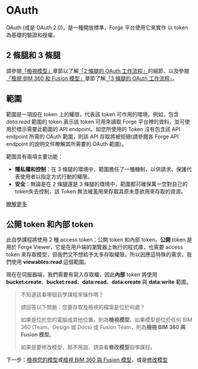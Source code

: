 # OAuth

OAuth (或是 OAuth 2.0)，是一種開放標準，Forge 平台使用它來實作 以 token 為基礎的驗證和授權。

## 2 條腿和 3 條腿

請參閱[「檢視模型」](/zh-TW/tutorials/viewmodels)章節以了解[「2 條腿的 OAuth 工作流程」](https://forge.autodesk.com/en/docs/oauth/v2/tutorials/get-2-legged-token/)的細節，以及參閱[「檢視 BIM 360 和 Fusion 模型」](/zh-TW/tutorials/viewhubmodels)章節了解[「3 條腿的 OAuth 工作流程」](https://forge.autodesk.com/en/docs/oauth/v2/tutorials/get-3-legged-token/)。

## 範圍

範圍是一項設在 token 上的權限，代表該 token 可作用的環境。例如，包含 _data:read_ 範圍的 token 表示該 token 可用來讀取 Forge 平台裡的資料，並可使用於標示需要此範圍的 API endpoint。如您所使用的 Token 沒有包含該 API endpoint 所需的 OAuth 範圍，則該 API 存取將被拒絕(請參閱各 Forge API endpoint 的說明文件瞭解其所需要的 OAuth 範圍)。

範圍具有兩項主要功能：

- **隱私權和控制**：在 3 條腿的環境中，範圍擔任了一種機制，以供請求、保護代表使用者以指定方式行動的權限。
- **安全**：無論是在 2 條腿還是 3 條腿的環境中，範圍都可確保萬一您對自己的token失去控制，該 Token 無法被濫用來存取其原未意欲用來存取的資源。

[瞭解更多](https://forge.autodesk.com/en/docs/oauth/v2/overview/scopes/)

## 公開 token 和內部 token

此自學課程將使用 2 種 access token：公開 token 和內部 token。**公開** token 是用於 Forge Viewer，它是在用戶端的瀏覽器上執行的程式庫，也需要 access token 來存取模型，但我們又不想給予太多存取權限，所以因應這特殊的需求，我們使用 **viewables:read** 這個範圍。 

現在在伺服器端，我們需要有寫入存取權，因此**內部** token 將使用 **bucket:create**、**bucket:read**、**data:read**、**data:create** 與 **data:write** 範圍。

> 不知道該看哪個自學課程來操作嗎？ 
> 
> 請回答以下問題：您要存取及檢視的檔案是位於何處？ 
> 
> 如果是位於您的電腦或其他位置，則為**檢視模型**。如果模型是位於任何 BIM 360 (Team、Design 或 Docs) 或 Fusion Team，則為**檢視 BIM 360 與 Fusion 模型**。
>
> 如果是要修改模型，那不用說，請查看**修改模型**自學課程。

下一步：[檢視您的模型](/zh-TW/tutorials/viewmodels)或[檢視 BIM 360 與 Fusion 模型](/zh-TW/tutorials/viewhubmodels)，或是[修改模型](/zh-TW/tutorials/modifymodels)